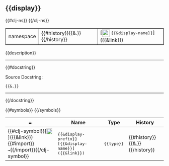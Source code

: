 ## {{display}}

 <table border="1">
<tr>
<td>namespace</td>
<td>{{#history}}{{&.}} {{/history}}</td>
{{#clj-ns}}
<td>
[<img height="24px" valign="middle" src="http://i.imgur.com/1GjPKvB.png"> <samp>{{&display-name}}</samp>]({{&link}})
</td>
{{/clj-ns}}
</tr>
</table>

{{description}}

---

{{#docstring}}

Source Docstring:

```
{{&.}}
```

---
{{/docstring}}

 <table>
<thead><tr>
<th>=</th>
<th>Name</th>
<th>Type</th>
<th>History</th>
</tr></thead>
{{#symbols}}
<tr>
<td>{{#clj-symbol}}[<img width="18px" valign="middle" src="http://i.imgur.com/1GjPKvB.png">]({{&link}}){{#import}} <samp>→</samp>{{/import}}{{/clj-symbol}}</td>
<td><samp>{{&display-prefix}}[{{&display-name}}]({{&link}})</samp></td>
<td><samp>{{type}}</samp></td>
<td>{{#history}}{{&.}} {{/history}}</td>
</tr>
{{/symbols}}
</table>
